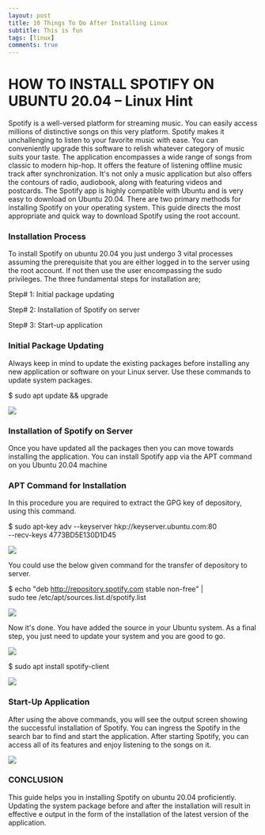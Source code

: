 ```yaml
---
layout: post
title: 10 Things To Do After Installing Linux
subtitle: This is fun
tags: [linux]
comments: true
---
```




# HOW TO INSTALL SPOTIFY ON UBUNTU 20.04 – Linux Hint

Spotify is a well-versed platform for streaming music. You can easily access millions of distinctive songs on this very platform. Spotify makes it unchallenging to listen to your favorite music with ease. You can conveniently upgrade this software to relish whatever category of music suits your taste. The application encompasses a wide range of songs from classic to modern hip-hop. It offers the feature of listening offline music track after synchronization. It's not only a music application but also offers the contours of radio, audiobook, along with featuring videos and postcards. The Spotify app is highly compatible with Ubuntu and is very easy to download on Ubuntu 20.04. There are two primary methods for installing Spotify on your operating system. This guide directs the most appropriate and quick way to download Spotify using the root account. 

### Installation Process

To install Spotify on ubuntu 20.04 you just undergo 3 vital processes assuming the prerequisite that you are either logged in to the server using the root account. If not then use the user encompassing the sudo privileges. The three fundamental steps for installation are;

Step# 1: Initial package updating

Step# 2: Installation of Spotify on server

Step# 3: Start-up application

### Initial Package Updating

Always keep in mind to update the existing packages before installing any new application or software on your Linux server. Use these commands to update system packages.

$ sudo apt update && upgrade

![][1]

### Installation of Spotify on Server

Once you have updated all the packages then you can move towards installing the application. You can install Spotify app via the APT command on you Ubuntu 20.04 machine

### APT Command for Installation

In this procedure you are required to extract the GPG key of depository, using this command.

$ sudo apt-key adv \--keyserver hkp://keyserver.ubuntu.com:80  
 \--recv-keys 4773BD5E130D1D45

![][2]

You could use the below given command for the transfer of depository to server.

$ echo "deb http://repository.spotify.com stable non-free" |   
sudo tee /etc/apt/sources.list.d/spotify.list

![][3]

Now it's done. You have added the source in your Ubuntu system. As a final step, you just need to update your system and you are good to go.

![][4]

$ sudo apt install spotify-client

![][5]

### Start-Up Application

After using the above commands, you will see the output screen showing the successful installation of Spotify. You can ingress the Spotify in the search bar to find and start the application. After starting Spotify, you can access all of its features and enjoy listening to the songs on it.

![][6]

### CONCLUSION

This guide helps you in installing Spotify on ubuntu 20.04 proficiently. Updating the system package before and after the installation will result in effective e output in the form of the installation of the latest version of the application. 

[1]: https://linuxhint.com/wp-content/uploads/2020/09/word-image-1185.png
[2]: https://linuxhint.com/wp-content/uploads/2020/09/word-image-1186.png
[3]: https://linuxhint.com/wp-content/uploads/2020/09/word-image-1187.png
[4]: https://linuxhint.com/wp-content/uploads/2020/09/word-image-1188.png
[5]: https://linuxhint.com/wp-content/uploads/2020/09/word-image-1189.png
[6]: https://linuxhint.com/wp-content/uploads/2020/09/word-image-1190.png

  
